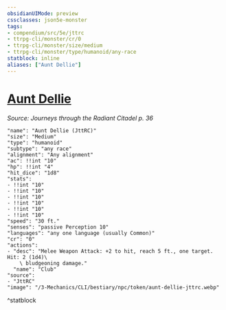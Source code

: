 ```yaml
---
obsidianUIMode: preview
cssclasses: json5e-monster
tags:
- compendium/src/5e/jttrc
- ttrpg-cli/monster/cr/0
- ttrpg-cli/monster/size/medium
- ttrpg-cli/monster/type/humanoid/any-race
statblock: inline
aliases: ["Aunt Dellie"]
---
```

# [Aunt Dellie](3-Mechanics\CLI\bestiary\npc/aunt-dellie-jttrc.md)
*Source: Journeys through the Radiant Citadel p. 36*  

```statblock
"name": "Aunt Dellie (JttRC)"
"size": "Medium"
"type": "humanoid"
"subtype": "any race"
"alignment": "Any alignment"
"ac": !!int "10"
"hp": !!int "4"
"hit_dice": "1d8"
"stats":
- !!int "10"
- !!int "10"
- !!int "10"
- !!int "10"
- !!int "10"
- !!int "10"
"speed": "30 ft."
"senses": "passive Perception 10"
"languages": "any one language (usually Common)"
"cr": "0"
"actions":
- "desc": "Melee Weapon Attack: +2 to hit, reach 5 ft., one target. Hit: 2 (1d4)\
    \ bludgeoning damage."
  "name": "Club"
"source":
- "JttRC"
"image": "/3-Mechanics/CLI/bestiary/npc/token/aunt-dellie-jttrc.webp"
```
^statblock